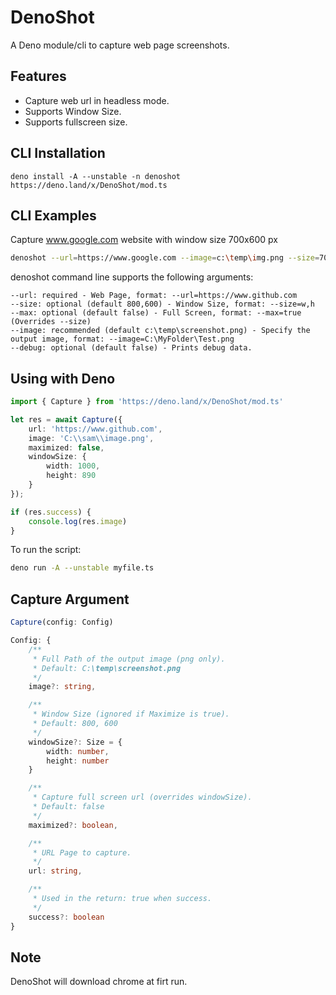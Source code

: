 # DenoShot

A Deno module/cli to capture web page screenshots.

## Features

- Capture web url in headless mode.
- Supports Window Size.
- Supports fullscreen size.

## CLI Installation

```
deno install -A --unstable -n denoshot https://deno.land/x/DenoShot/mod.ts
```

## CLI Examples

Capture www.google.com website with window size 700x600 px
```sh
denoshot --url=https://www.google.com --image=c:\temp\img.png --size=700,600
```
denoshot command line supports the following arguments:

```
--url: required - Web Page, format: --url=https://www.github.com
--size: optional (default 800,600) - Window Size, format: --size=w,h
--max: optional (default false) - Full Screen, format: --max=true (Overrides --size)
--image: recommended (default c:\temp\screenshot.png) - Specify the output image, format: --image=C:\MyFolder\Test.png
--debug: optional (default false) - Prints debug data.
```

## Using with Deno

```ts
import { Capture } from 'https://deno.land/x/DenoShot/mod.ts'

let res = await Capture({
    url: 'https://www.github.com',
    image: 'C:\\sam\\image.png',
    maximized: false, 
    windowSize: {
        width: 1000,
        height: 890
    }
});

if (res.success) {
    console.log(res.image)
}
```

To run the script:

```sh
deno run -A --unstable myfile.ts
```

## Capture Argument

```ts
Capture(config: Config)

Config: {
    /**
     * Full Path of the output image (png only).
     * Default: C:\temp\screenshot.png
     */
    image?: string,

    /**
     * Window Size (ignored if Maximize is true).
     * Default: 800, 600
     */
    windowSize?: Size = {
        width: number, 
        height: number
    }

    /**
     * Capture full screen url (overrides windowSize).
     * Default: false
     */
    maximized?: boolean,

    /**
     * URL Page to capture.
     */
    url: string,

    /**
     * Used in the return: true when success.
     */
    success?: boolean
}
```

## Note

DenoShot will download chrome at firt run.